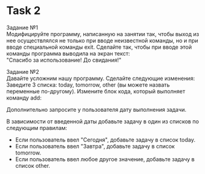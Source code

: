 # Task 2
Задание №1\
Модифицируйте программу, написанную на занятии так, чтобы выход из нее 
осуществлялся не только при вводе неизвестной команды, но и при вводе 
специальной команды exit. Сделайте так, чтобы при вводе этой команды 
программа выводила на экран текст: \
"Спасибо за использование! До свидания!"

Задание №2\
Давайте усложним нашу программу. Сделайте следующие изменения:
Заведите 3 списка: today, tomorrow, other (вы можете назвать переменные 
по-другому). Измените блок кода, который выполняет команду add:

Дополнительно запросите у пользователя дату выполнения задачи.

В зависимости от введенной даты добавьте задачу в один из списков по следующим правилам:
+ Если пользователь ввел "Сегодня", добавьте задачу в список today.
+ Если пользователь ввел "Завтра", добавьте задачу в список tomorrow.
+ Если пользователь ввел любое другое значение, добавьте задачу в список other.